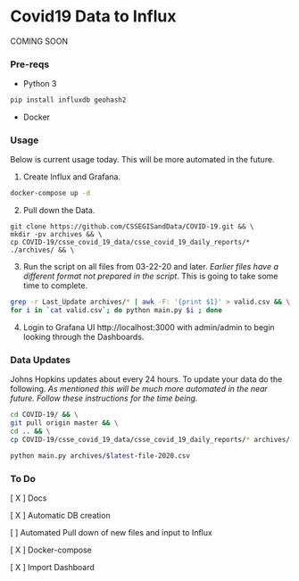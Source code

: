 # Covid19 Data to Influx
COMING SOON

### Pre-reqs
- Python 3
```bash
pip install influxdb geohash2
```
- Docker

### Usage
Below is current usage today. This will be more automated in the future.

1) Create Influx and Grafana.
```bash
docker-compose up -d
```

2) Pull down the Data. 
```
git clone https://github.com/CSSEGISandData/COVID-19.git && \
mkdir -pv archives && \
cp COVID-19/csse_covid_19_data/csse_covid_19_daily_reports/* ./archives/ && \
```

3) Run the script on all files from 03-22-20 and later. *Earlier files have a different format not prepared in the script*. This is going to take some time to complete. 
```bash
grep -r Last_Update archives/* | awk -F: '{print $1}' > valid.csv && \
for i in `cat valid.csv`; do python main.py $i ; done
```

4) Login to Grafana UI http://localhost:3000 with admin/admin to begin looking through the Dashboards.

### Data Updates
Johns Hopkins updates about every 24 hours. To update your data do the following. *As mentioned this will be much more automated in the near future. Follow these instructions for the time being.*
```bash
cd COVID-19/ && \
git pull origin master && \
cd .. && \
cp COVID-19/csse_covid_19_data/csse_covid_19_daily_reports/* archives/

python main.py archives/$latest-file-2020.csv
```

### To Do
[ X ] Docs

[ X ] Automatic DB creation

[ ] Automated Pull down of new files and input to Influx

[ X ] Docker-compose

[ X ] Import Dashboard

